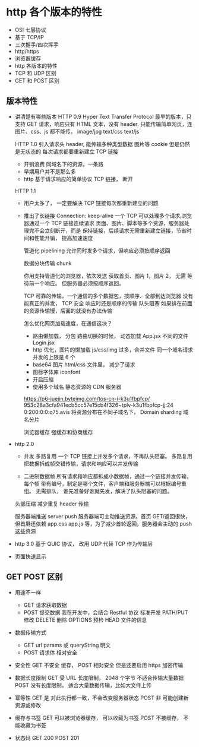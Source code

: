 # http 各个版本的特性

- OSI 七层协议
- 基于 TCP/IP
- 三次握手/四次挥手
- http/https
- 浏览器缓存
- http 各版本的特性
- TCP 和 UDP 区别
- GET 和 POST 区别

## 版本特性

- 讲清楚有哪些版本
  HTTP 0.9
  Hyper Text Transfer Protocol
  最早的版本，只支持 GET 请求，响应只有 HTML 文本，没有 header.
  只能传输简单网页，连图片、css、js 都不能传。
  image/jpg text/css text/js

  HTTP 1.0
  引入请求头 header, 能传输多种类型数据
  图片等
  cookie 但是仍然是无状态的
  每次请求都要重新建立 TCP 链接

  - 开销浪费 同域名下的资源，一条路
  - 早期用户并不是那么多
  - http 基于请求响应的简单协议 TCP 链接， 断开

  HTTP 1.1

  - 用户太多了， 一定要解决 TCP 链接每次都重新建立的问题
  - 推出了长链接
    Connection: keep-alive
    一个 TCP 可以处理多个请求,浏览器通过一个 TCP 链接连续请求
    页面、图片、脚本等多个资源，服务器处理完不会立刻断开，而是
    保持链接，后续请求无需重新建立链接，节省时间和性能开销，
    提高加速速度

    管道化 pipelining
    允许同时发多个请求，但响应必须按顺序返回

    数据分块传输 chunk

    你用支持管道化的浏览器，依次发送 获取首页、图片 1，图片 2， 无需
    等待前一个响应。 但服务器必须按顺序返回。

    TCP 可靠的传输，一个通信的多个数据包，按顺序、全部到达浏览器
    没有能真正的并发， TCP 安全 响应时还是顺序的传输
    队头阻塞 如果排在前面的资源传输慢，后面的就没有办法传输

    怎么优化网页加载速度，在通信这块？

    - 路由懒加载， 分包
      路由切换的时候， 动态加载
      App.jsx 不同的文件
      Login.jsx
    - http 优化，图片的懒加载
      js/css/img 过多，合并文件
      同一个域名请求并发的上限是 6 个
    - base64 图片 html/css 文件里， 减少了请求
    - 图标字体库 iconfont
    - 开启压缩
    - 使用多个域名 静态资源的 CDN 服务器

    https://p6-juejin.byteimg.com/tos-cn-i-k3u1fbpfcp/
    953c28a3cfa941ecb5cc57e15cb4f326~tplv-k3u1fbpfcp-jj:24
    0:200:0:0:q75.avis
    将资源分布在不同子域名下， Domain sharding 域名分片

    浏览器缓存 强缓存和协商缓存

- http 2.0

  - 并发 多路复用
    一个 TCP 链接上并发多个请求，不再队头阻塞。
    多路复用把数据拆成帧交错传输，请求和响应可以并发传输

  - 二进制数据帧
    所有请求和响应都拆成小数据帧，通过一个链接并发传输，每个帧
    带有编号，制定是哪个文件，客户端和服务器端可以根据编号重组。
    无需排队， 谁先准备好谁就先发，解决了队头阻塞的问题。

  头部压缩 减少重复 header 传输

  服务器端推送 server push
  服务器端可主动推送资源。首页 GET/返回很快，但首屏还依赖 app.css
  app.js 等，为了减少首轮返回，服务器会主动的 push 这些资源

- http 3.0
  基于 QUIC 协议， 改用 UDP 代替 TCP 作为传输层

- 页面快速显示

## GET POST 区别

- 用途不一样

  - GET 请求获取数据
  - POST 提交数据
    我在开发中，会结合 Restful 协议 标准开发
    PATH/PUT 修改 DELETE 删除
    OPTIONS 预检 HEAD 文件的信息

- 数据传输方式

  - GET url params 或 queryString 明文
  - POST 请求体 相对安全

- 安全性
  GET 不安全 缓存，
  POST 相对安全 但是还要启用 https 加密传输

- 数据长度限制
  GET 受 URL 长度限制， 2048 个字节 不适合传输大量数据
  POST 没有长度限制， 适合大量数据传输，比如大文件上传

- 幂等性
  GET 是 对此执行都一致，不会改变服务器状态
  POST 非 可能创建新资源或修改

- 缓存与书签
  GET 可以被浏览器缓存， 可以收藏为书签
  POST 不被缓存， 不能收藏为书签

- 状态码
  GET 200
  POST 201
